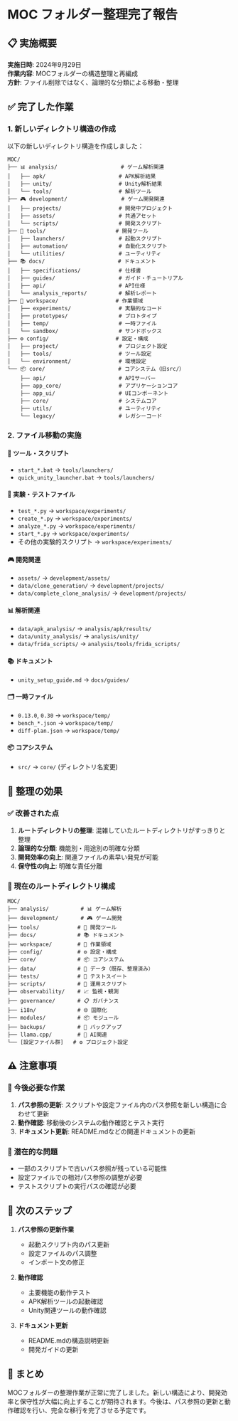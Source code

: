 # MOC フォルダー整理完了報告

## 📋 実施概要

**実施日時**: 2024年9月29日  
**作業内容**: MOCフォルダーの構造整理と再編成  
**方針**: ファイル削除ではなく、論理的な分類による移動・整理

## ✅ 完了した作業

### 1. 新しいディレクトリ構造の作成
以下の新しいディレクトリ構造を作成しました：

```
MOC/
├── 📊 analysis/                    # ゲーム解析関連
│   ├── apk/                       # APK解析結果
│   ├── unity/                     # Unity解析結果
│   └── tools/                     # 解析ツール
├── 🎮 development/                 # ゲーム開発関連
│   ├── projects/                  # 開発中プロジェクト
│   ├── assets/                    # 共通アセット
│   └── scripts/                   # 開発スクリプト
├── 🔧 tools/                      # 開発ツール
│   ├── launchers/                 # 起動スクリプト
│   ├── automation/                # 自動化スクリプト
│   └── utilities/                 # ユーティリティ
├── 📚 docs/                       # ドキュメント
│   ├── specifications/            # 仕様書
│   ├── guides/                    # ガイド・チュートリアル
│   ├── api/                       # API仕様
│   └── analysis_reports/          # 解析レポート
├── 🧪 workspace/                  # 作業領域
│   ├── experiments/               # 実験的なコード
│   ├── prototypes/                # プロトタイプ
│   ├── temp/                      # 一時ファイル
│   └── sandbox/                   # サンドボックス
├── ⚙️ config/                     # 設定・構成
│   ├── project/                   # プロジェクト設定
│   ├── tools/                     # ツール設定
│   └── environment/               # 環境設定
└── 📦 core/                       # コアシステム（旧src/）
    ├── api/                       # APIサーバー
    ├── app_core/                  # アプリケーションコア
    ├── app_ui/                    # UIコンポーネント
    ├── core/                      # システムコア
    ├── utils/                     # ユーティリティ
    └── legacy/                    # レガシーコード
```

### 2. ファイル移動の実施

#### 🔧 ツール・スクリプト
- `start_*.bat` → `tools/launchers/`
- `quick_unity_launcher.bat` → `tools/launchers/`

#### 🧪 実験・テストファイル
- `test_*.py` → `workspace/experiments/`
- `create_*.py` → `workspace/experiments/`
- `analyze_*.py` → `workspace/experiments/`
- `start_*.py` → `workspace/experiments/`
- その他の実験的スクリプト → `workspace/experiments/`

#### 🎮 開発関連
- `assets/` → `development/assets/`
- `data/clone_generation/` → `development/projects/`
- `data/complete_clone_analysis/` → `development/projects/`

#### 📊 解析関連
- `data/apk_analysis/` → `analysis/apk/results/`
- `data/unity_analysis/` → `analysis/unity/`
- `data/frida_scripts/` → `analysis/tools/frida_scripts/`

#### 📚 ドキュメント
- `unity_setup_guide.md` → `docs/guides/`

#### 🗂️ 一時ファイル
- `0.13.0`, `0.30` → `workspace/temp/`
- `bench_*.json` → `workspace/temp/`
- `diff-plan.json` → `workspace/temp/`

#### 📦 コアシステム
- `src/` → `core/` (ディレクトリ名変更)

## 🎯 整理の効果

### ✅ 改善された点
1. **ルートディレクトリの整理**: 混雑していたルートディレクトリがすっきりと整理
2. **論理的な分類**: 機能別・用途別の明確な分類
3. **開発効率の向上**: 関連ファイルの素早い発見が可能
4. **保守性の向上**: 明確な責任分離

### 📁 現在のルートディレクトリ構成
```
MOC/
├── analysis/          # 📊 ゲーム解析
├── development/       # 🎮 ゲーム開発
├── tools/            # 🔧 開発ツール
├── docs/             # 📚 ドキュメント
├── workspace/        # 🧪 作業領域
├── config/           # ⚙️ 設定・構成
├── core/             # 📦 コアシステム
├── data/             # 📄 データ（既存、整理済み）
├── tests/            # 🧪 テストスイート
├── scripts/          # 📜 運用スクリプト
├── observability/    # 📈 監視・観測
├── governance/       # 📋 ガバナンス
├── i18n/             # 🌐 国際化
├── modules/          # 📦 モジュール
├── backups/          # 💾 バックアップ
├── llama.cpp/        # 🤖 AI関連
└── [設定ファイル群]   # ⚙️ プロジェクト設定
```

## ⚠️ 注意事項

### 🔄 今後必要な作業
1. **パス参照の更新**: スクリプトや設定ファイル内のパス参照を新しい構造に合わせて更新
2. **動作確認**: 移動後のシステムの動作確認とテスト実行
3. **ドキュメント更新**: README.mdなどの関連ドキュメントの更新

### 🚨 潜在的な問題
- 一部のスクリプトで古いパス参照が残っている可能性
- 設定ファイルでの相対パス参照の調整が必要
- テストスクリプトの実行パスの確認が必要

## 📝 次のステップ

1. **パス参照の更新作業**
   - 起動スクリプト内のパス更新
   - 設定ファイルのパス調整
   - インポート文の修正

2. **動作確認**
   - 主要機能の動作テスト
   - APK解析ツールの起動確認
   - Unity関連ツールの動作確認

3. **ドキュメント更新**
   - README.mdの構造説明更新
   - 開発ガイドの更新

## 🎉 まとめ

MOCフォルダーの整理作業が正常に完了しました。新しい構造により、開発効率と保守性が大幅に向上することが期待されます。今後は、パス参照の更新と動作確認を行い、完全な移行を完了させる予定です。